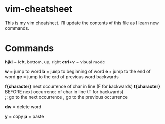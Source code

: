 # vim-cheatsheet

This is my vim cheatsheet. I'll update the contents of this file as I learn new commands.

# Commands

**hjkl** = left, bottom, up, right
**ctrl+v** = visual mode

**w** = jump to word
**b** = jump to beginning of word
**e** = jump to the end of word
**ge** = jump to the end of previous word backwards

**f{character}** next occurrence of char in line (F for backwards)
**t{character}** BEFORE next occurrence of char in line (T for backwards)  
  **;**: go to the next occurrence
  **,** go to the previous occurrence

**dw** = delete word

**y** = copy
**p** = paste
